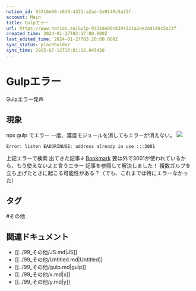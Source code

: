 ```yaml
---
notion_id: 93316e00-c639-4321-a2ae-2a9140c5a23f
account: Main
title: Gulpエラー
url: https://www.notion.so/Gulp-93316e00c6394321a2ae2a9140c5a23f
created_time: 2024-01-27T03:17:00.000Z
last_edited_time: 2024-01-27T03:20:00.000Z
sync_status: placeholder
sync_time: 2025-07-12T15:01:15.045438
---
```

# Gulpエラー

Gulpエラー発声
## 現象
npx gulp でエラー
 一度、濃度モジュールを消してもエラーが消えない。
![](https://prod-files-secure.s3.us-west-2.amazonaws.com/736adce6-a3a4-4a64-9f74-d9aa055c96d2/1e0020c9-6e1c-4756-92de-7078d9379d92/Untitled.png?X-Amz-Algorithm=AWS4-HMAC-SHA256&X-Amz-Content-Sha256=UNSIGNED-PAYLOAD&X-Amz-Credential=ASIAZI2LB466YHEFBO2U%2F20250719%2Fus-west-2%2Fs3%2Faws4_request&X-Amz-Date=20250719T042317Z&X-Amz-Expires=3600&X-Amz-Security-Token=IQoJb3JpZ2luX2VjEIT%2F%2F%2F%2F%2F%2F%2F%2F%2F%2FwEaCXVzLXdlc3QtMiJHMEUCIH2mE7qvoR2yW28kSKJp4i5tDWVMySyjHBY0h8UtUJn%2BAiEAxZrUqeEtKZUbbpHoeHRk3X8xt12%2FN%2BngfNmt%2Fo1CpDQqiAQInf%2F%2F%2F%2F%2F%2F%2F%2F%2F%2FARAAGgw2Mzc0MjMxODM4MDUiDOuzsKxaa9L%2BGRJp%2BCrcA8mbaAkpRHRzigLZWJ2FiTQEMOpCU5N42R%2BVESpmSceotYF8y3J9Si8f04XJtgMu%2FMHXD6LW7YT1xVf6MG%2BwKtL3Xylcsul5aWfZU9Rv6LzaeQ%2BM5RTESGl9YPNGe8efUC8VheL4MVXwMe4xUyiZXvr9NlrNr1gWJ7hHLRrzHtJ3xo3zaJ9fS5CSGJrSbYYItVCrYcPnsE9ANnAYUDcTTcvHlT7nQmEEle9vD4jKwy1NOZ%2FOv13LMW%2BE%2BVGB8%2F6mvp66Czw6sienSIluOW5PGT%2F8cihwDlXr5pZ%2Bf31qK1IbLAxizL%2FCEQOsDGjn%2Fa%2BGW%2FuHaJS9vexsj2gDOtztPorfWGLCJSrN9gXDrEHZrJgbecpPqPi4Pd1S5NjGT6ai4CtaR3lBQFyEjhQjKIOhvKZYwizejTcOX702gaEOju%2FooBZpGS9INMKRUjYisSz50Bi1lTaz4VlJFKW5By6Wtb2RIGLFRchEDzO7nP7J07ltDCochBMJQqXVVJvMc1fFJIOhidGMC8tu0IjmZ4j%2BTSQpPztto6xncMoRya1okWuU41ND7HlD0qOWbb8Ae2DxebFEG112bn1kImY%2BrlstIZYGKTaaaj%2B0nYl%2B0y78xrlOV9zvszXUwiLPU7OEMKSq7MMGOqUBh789kYKDRa6juZiaoyMe2u209SNB7gD267VT8u7nqOGk%2BgVBdV2877rutA7cspdq5dMSmWkWocU4mJ1eh2fIkhrfvjlfiFRy9wVcgRaIcmzOFdJSPEOi3I2OsQo1YQhCdK3ZJovmlWj7ydTBc6y66T5hh0Y0cRs%2F%2BHsYFmX7D0ZlFy8Ccfm%2BwZaCPDuFZp3JQNwkIH%2FH1NmVsKSCqjYd8Bfk%2FO53&X-Amz-Signature=e4496699ce144d4607586744b428a7db6dbd67fcaef5ca31c24d115dee3597c9&X-Amz-SignedHeaders=host&x-amz-checksum-mode=ENABLED&x-id=GetObject)
```plain text
Error: listen EADDRINUSE: address already in use :::3001
```
上記エラーで検索
出てきた記事↓
[Bookmark](https://qiita.com/YukiYamam/items/a29ede2a77ce9535886d)
要は外で3001が使われているから、もう使えないよと言うエラー
記事を参照して解決しました！
複数ガルプを立ち上げたときに起こる可能性がある？（でも、これまでは特にエラーなかった）

## タグ

#その他 

## 関連ドキュメント

- [[../99_その他/JS.md|JS]]
- [[../99_その他/Untitled.md|Untitled]]
- [[../99_その他/gulp.md|gulp]]
- [[../99_その他/x.md|x]]
- [[../99_その他/y.md|y]]
